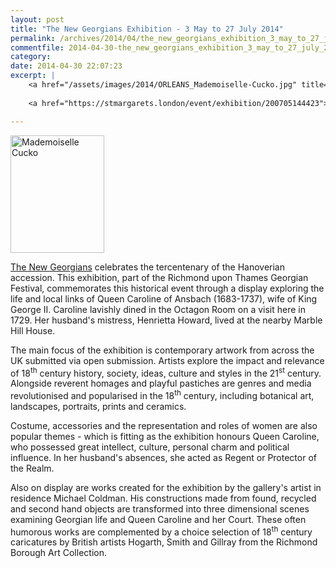 ```yaml
---
layout: post
title: "The New Georgians Exhibition - 3 May to 27 July 2014"
permalink: /archives/2014/04/the_new_georgians_exhibition_3_may_to_27_july_2014.html
commentfile: 2014-04-30-the_new_georgians_exhibition_3_may_to_27_july_2014
category: 
date: 2014-04-30 22:07:23
excerpt: |
    <a href="/assets/images/2014/ORLEANS_Mademoiselle-Cucko.jpg" title="See larger version of - Mademoiselle Cucko"><img src="/assets/images/2014/ORLEANS_Mademoiselle-Cucko_thumb.jpg" width="150" height="188" alt="Mademoiselle Cucko" class="photo right" /></a>
    
    <a href="https://stmargarets.london/event/exhibition/200705144423">The New Georgians</a> celebrates the tercentenary of the Hanoverian accession. This exhibition, part of the Richmond upon Thames Georgian Festival, commemorates this historical event through a display exploring the life and local links of Queen Caroline of Ansbach (1683-1737), wife of King George II. Caroline lavishly dined in the Octagon Room on a visit here in 1729. Her husband's mistress, Henrietta Howard, lived at the nearby Marble Hill House.

---
```


<a href="/assets/images/2014/ORLEANS_Mademoiselle-Cucko.jpg" title="See larger version of - Mademoiselle Cucko"><img src="/assets/images/2014/ORLEANS_Mademoiselle-Cucko_thumb.jpg" width="150" height="188" alt="Mademoiselle Cucko" class="photo right" /></a>

[The New Georgians](https://stmargarets.london/event/exhibition/200705144423) celebrates the tercentenary of the Hanoverian accession. This exhibition, part of the Richmond upon Thames Georgian Festival, commemorates this historical event through a display exploring the life and local links of Queen Caroline of Ansbach (1683-1737), wife of King George II. Caroline lavishly dined in the Octagon Room on a visit here in 1729. Her husband's mistress, Henrietta Howard, lived at the nearby Marble Hill House.

The main focus of the exhibition is contemporary artwork from across the UK submitted via open submission. Artists explore the impact and relevance of 18<sup>th</sup> century history, society, ideas, culture and styles in the 21<sup>st</sup> century. Alongside reverent homages and playful pastiches are genres and media revolutionised and popularised in the 18<sup>th</sup> century, including botanical art, landscapes, portraits, prints and ceramics.

Costume, accessories and the representation and roles of women are also popular themes - which is fitting as the exhibition honours Queen Caroline, who possessed great intellect, culture, personal charm and political influence. In her husband's absences, she acted as Regent or Protector of the Realm.

Also on display are works created for the exhibition by the gallery's artist in residence Michael Coldman. His constructions made from found, recycled and second hand objects are transformed into three dimensional scenes examining Georgian life and Queen Caroline and her Court. These often humorous works are complemented by a choice selection of 18<sup>th</sup> century caricatures by British artists Hogarth, Smith and Gillray from the Richmond Borough Art Collection.
